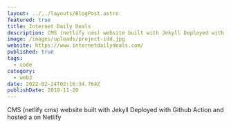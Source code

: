 ```yaml
---
layout: ../../layouts/BlogPost.astro
featured: true
title: Internet Daily Deals
description: CMS (netlify cms) website built with Jekyll Deployed with Github Action and hosted a on Netlify
image: /images/uploads/project-idd.jpg
website: https://www.internetdailydeals.com/
published: true
tags:
  - code
category:
  - web3
date: 2022-02-24T02:16:34.764Z
publishDate: 2019-11-20
---
```


CMS (netlify cms) website built with Jekyll Deployed with Github Action and hosted a on Netlify
